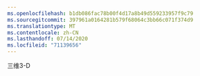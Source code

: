 ```yaml
---
ms.openlocfilehash: b1db086fac78b00f4d17a8b49d559233957f9c79
ms.sourcegitcommit: 397961a0164281b579f68064c3bb66c071f374d9
ms.translationtype: MT
ms.contentlocale: zh-CN
ms.lasthandoff: 07/14/2020
ms.locfileid: "71139656"
---
```

<span data-ttu-id="0c358-101">三维</span><span class="sxs-lookup"><span data-stu-id="0c358-101">3-D</span></span>